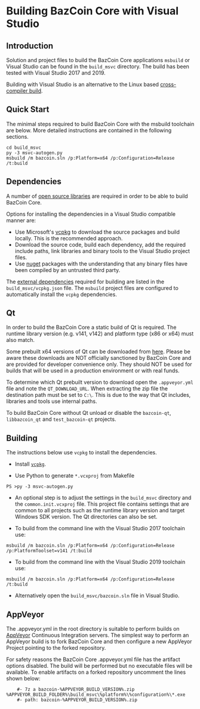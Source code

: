 Building BazCoin Core with Visual Studio
========================================

Introduction
---------------------
Solution and project files to build the BazCoin Core applications `msbuild` or Visual Studio can be found in the `build_msvc` directory. The build has been tested with Visual Studio 2017 and 2019.

Building with Visual Studio is an alternative to the Linux based [cross-compiler build](https://github.com/bazcoin/bazcoin/blob/master/doc/build-windows.md).

Quick Start
---------------------
The minimal steps required to build BazCoin Core with the msbuild toolchain are below. More detailed instructions are contained in the following sections.

```
cd build_msvc
py -3 msvc-autogen.py
msbuild /m bazcoin.sln /p:Platform=x64 /p:Configuration=Release /t:build
```

Dependencies
---------------------
A number of [open source libraries](https://github.com/bazcoin/bazcoin/blob/master/doc/dependencies.md) are required in order to be able to build BazCoin Core.

Options for installing the dependencies in a Visual Studio compatible manner are:

- Use Microsoft's [vcpkg](https://docs.microsoft.com/en-us/cpp/vcpkg) to download the source packages and build locally. This is the recommended approach.
- Download the source code, build each dependency, add the required include paths, link libraries and binary tools to the Visual Studio project files.
- Use [nuget](https://www.nuget.org/) packages with the understanding that any binary files have been compiled by an untrusted third party.

The [external dependencies](https://github.com/bazcoin/bazcoin/blob/master/doc/dependencies.md) required for building are listed in the `build_msvc/vcpkg.json` file. The `msbuild` project files are configured to automatically install the `vcpkg` dependencies.

Qt
---------------------
In order to build the BazCoin Core a static build of Qt is required. The runtime library version (e.g. v141, v142) and platform type (x86 or x64) must also match.

Some prebuilt x64 versions of Qt can be downloaded from [here](https://github.com/sipsorcery/qt_win_binary/releases). Please be aware these downloads are NOT officially sanctioned by BazCoin Core and are provided for developer convenience only. They should NOT be used for builds that will be used in a production environment or with real funds.

To determine which Qt prebuilt version to download open the `.appveyor.yml` file and note the `QT_DOWNLOAD_URL`. When extracting the zip file the destination path must be set to `C:\`. This is due to the way that Qt includes, libraries and tools use internal paths.

To build BazCoin Core without Qt unload or disable the `bazcoin-qt`, `libbazcoin_qt` and `test_bazcoin-qt` projects.

Building
---------------------
The instructions below use `vcpkg` to install the dependencies.

- Install [`vcpkg`](https://github.com/Microsoft/vcpkg).

- Use Python to generate `*.vcxproj` from Makefile

```
PS >py -3 msvc-autogen.py
```

- An optional step is to adjust the settings in the `build_msvc` directory and the `common.init.vcxproj` file. This project file contains settings that are common to all projects such as the runtime library version and target Windows SDK version. The Qt directories can also be set.

- To build from the command line with the Visual Studio 2017 toolchain use:

```
msbuild /m bazcoin.sln /p:Platform=x64 /p:Configuration=Release /p:PlatformToolset=v141 /t:build
```

- To build from the command line with the Visual Studio 2019 toolchain use:

```
msbuild /m bazcoin.sln /p:Platform=x64 /p:Configuration=Release /t:build
```

- Alternatively open the `build_msvc/bazcoin.sln` file in Visual Studio.

AppVeyor
---------------------
The .appveyor.yml in the root directory is suitable to perform builds on [AppVeyor](https://www.appveyor.com/) Continuous Integration servers. The simplest way to perform an AppVeyor build is to fork BazCoin Core and then configure a new AppVeyor Project pointing to the forked repository.

For safety reasons the BazCoin Core .appveyor.yml file has the artifact options disabled. The build will be performed but no executable files will be available. To enable artifacts on a forked repository uncomment the lines shown below:

```
    #- 7z a bazcoin-%APPVEYOR_BUILD_VERSION%.zip %APPVEYOR_BUILD_FOLDER%\build_msvc\%platform%\%configuration%\*.exe
    #- path: bazcoin-%APPVEYOR_BUILD_VERSION%.zip
```

